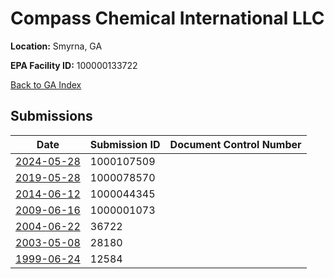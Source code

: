 # Compass Chemical International LLC

**Location:** Smyrna, GA

**EPA Facility ID:** 100000133722

[Back to GA Index](../../index.md)

## Submissions

| Date | Submission ID | Document Control Number |
|------|--------------|-------------------------|
| [2024-05-28](submissions/1000107509.md) | 1000107509 |  |
| [2019-05-28](submissions/1000078570.md) | 1000078570 |  |
| [2014-06-12](submissions/1000044345.md) | 1000044345 |  |
| [2009-06-16](submissions/1000001073.md) | 1000001073 |  |
| [2004-06-22](submissions/36722.md) | 36722 |  |
| [2003-05-08](submissions/28180.md) | 28180 |  |
| [1999-06-24](submissions/12584.md) | 12584 |  |
